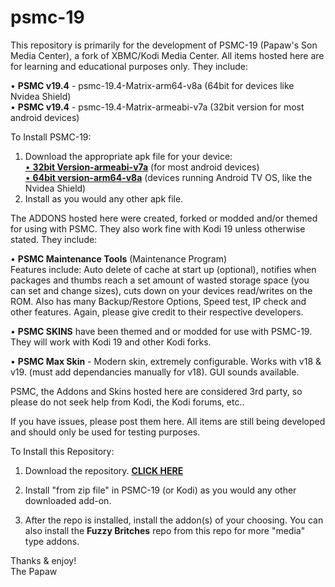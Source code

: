 # psmc-19
 
This repository is primarily for the development of PSMC-19 (Papaw's Son Media Center), a fork of XBMC/Kodi Media Center. All items hosted here are for learning and educational purposes only. They include:

• <B>PSMC v19.4</B> - psmc-19.4-Matrix-arm64-v8a (64bit for devices like Nvidea Shield) <BR>
• <B>PSMC v19.4</B> - psmc-19.4-Matrix-armeabi-v7a (32bit version for most android devices)

To Install PSMC-19:
1. Download the appropriate apk file for your device:<br>
<a href="https://bit.ly/3J49rJU">• <B>32bit Version-armeabi-v7a</B></a> (for most android devices)<br>
<a href="https://bit.ly/3zbbTK2">• <B>64bit version-arm64-v8a</B></a>  (devices running Android TV OS, like the Nvidea Shield)
2. Install as you would any other apk file.


The ADDONS hosted here were created, forked or modded and/or themed for using with PSMC. They also work fine with Kodi 19 unless otherwise stated. They include:

• <B>PSMC Maintenance Tools</B> (Maintenance Program)<BR>
Features include: Auto delete of cache at start up (optional), notifies when packages and thumbs reach a set amount of wasted storage space (you can set and change sizes), cuts down on your devices read/writes on the ROM. Also has many Backup/Restore Options, Speed test, IP check and other features. Again, please give credit to their respective developers.

• <B>PSMC SKINS</B> have been themed and or modded for use with PSMC-19. They will work with Kodi 19 and other Kodi forks.

• <B>PSMC Max Skin</B> - Modern skin, extremely configurable. Works with v18 & v19. (must add dependancies manually for v18). GUI sounds available. <BR>

PSMC, the Addons and Skins hosted here are considered 3rd party, so please do not seek help from Kodi, the Kodi forums, etc..

If you have issues, please post them here. All items are still being developed and should only be used for testing purposes.

  
To Install this Repository:
1. Download the repository. <a href="https://github.com/ThePapaw/psmc/blob/master/_zips/repository.psmc-19/repository.psmc-1.0.4.zip?raw=true"><B>CLICK HERE</B></a>

2. Install "from zip file" in PSMC-19 (or Kodi) as you would any other downloaded add-on.

3. After the repo is installed, install the addon(s) of your choosing. You can also install the <B>Fuzzy Britches</B> repo from this repo for more "media" type addons.


Thanks & enjoy!<BR>
	The Papaw
